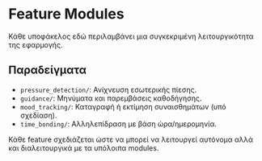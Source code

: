 # Feature Modules

Κάθε υποφάκελος εδώ περιλαμβάνει μια συγκεκριμένη λειτουργικότητα της εφαρμογής.

## Παραδείγματα
- `pressure_detection/`: Ανίχνευση εσωτερικής πίεσης.
- `guidance/`: Μηνύματα και παρεμβάσεις καθοδήγησης.
- `mood_tracking/`: Καταγραφή ή εκτίμηση συναισθημάτων (υπό σχεδίαση).
- `time_bonding/`: Αλληλεπίδραση με βάση ώρα/ημερομηνία.

Κάθε feature σχεδιάζεται ώστε να μπορεί να λειτουργεί αυτόνομα αλλά και διαλειτουργικά με τα υπόλοιπα modules.

